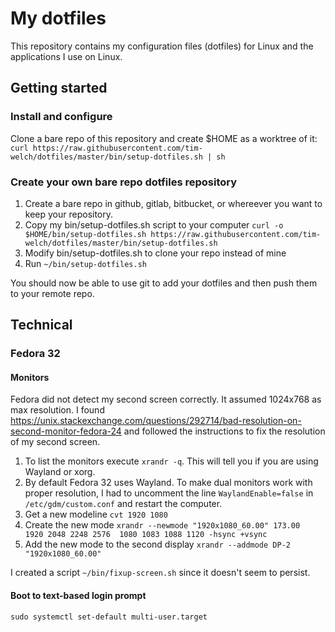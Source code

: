 # My dotfiles

This repository contains my configuration files (dotfiles) for Linux and the applications I use on Linux.

## Getting started
### Install and configure

Clone a bare repo of this repository and create $HOME as a worktree of it:
`curl https://raw.githubusercontent.com/tim-welch/dotfiles/master/bin/setup-dotfiles.sh | sh`

### Create your own bare repo dotfiles repository

1. Create a bare repo in github, gitlab, bitbucket, or whereever you want to keep your repository.
2. Copy my bin/setup-dotfiles.sh script to your computer `curl -o $HOME/bin/setup-dotfiles.sh https://raw.githubusercontent.com/tim-welch/dotfiles/master/bin/setup-dotfiles.sh`
3. Modify bin/setup-dotfiles.sh to clone your repo instead of mine
4. Run `~/bin/setup-dotfiles.sh`

You should now be able to use git to add your dotfiles and then push them to your remote repo.

## Technical

### Fedora 32
#### Monitors

Fedora did not detect my second screen correctly. It assumed 1024x768 as max resolution. I found
https://unix.stackexchange.com/questions/292714/bad-resolution-on-second-monitor-fedora-24 and
followed the instructions to fix the resolution of my second screen.

1. To list the monitors execute `xrandr -q`. This will tell you if you are using Wayland or xorg.
2. By default Fedora 32 uses Wayland. To make dual monitors work with proper resolution, I had to
uncomment the line `WaylandEnable=false` in `/etc/gdm/custom.conf` and restart the computer.
3. Get a new modeline `cvt 1920 1080`
4. Create the new mode `xrandr --newmode "1920x1080_60.00" 173.00  1920 2048 2248 2576  1080 1083 1088 1120 -hsync +vsync`
5. Add the new mode to the second display `xrandr --addmode DP-2 "1920x1080_60.00"`

I created a script `~/bin/fixup-screen.sh` since it doesn't seem to persist.

#### Boot to text-based login prompt

`sudo systemctl set-default multi-user.target`
